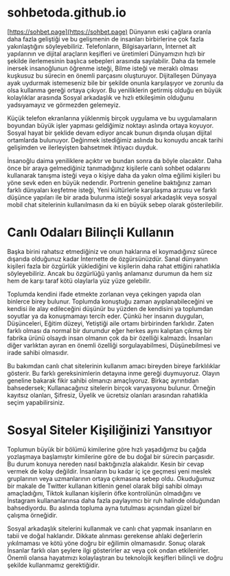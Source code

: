 # sohbetoda.github.io 
[https://sohbet.page](https://sohbet.page)
Dünyanın eski çağlara oranla daha fazla geliştiği ve bu gelişmenin de insanları birbirlerine çok fazla yakınlaştığını söyleyebiliriz. Telefonların, Bilgisayarların, İnternet alt yapılarının ve dijital araçların keşifleri ve üretimleri Dünyamızın hızlı bir şekilde ilerlemesinin başlıca sebepleri arasında sayılabilir. Daha da temele inersek insanoğlunun öğrenme isteği, Bilme isteği ve meraklı olması kuşkusuz bu sürecin en önemli parçasını oluşturuyor. Dijitalleşen Dünyaya ayak uydurmak istemeseniz bile bir şekilde onunla karşılaşıyor ve zorunlu da olsa kullanma gereği ortaya çıkıyor. Bu yeniliklerin getirmiş olduğu en büyük kolaylıklar arasında Sosyal arkadaşlık ve hızlı etkileşimin olduğunu yadsıyamayız ve görmezden gelemeyiz.

Küçük telefon ekranlarına yüklenmiş birçok uygulama ve bu uygulamaların boyundan büyük işler yapması geldiğimiz noktayı aslında ortaya koyuyor. Sosyal hayat bir şeklide devam ediyor ancak bunun dışında oluşan dijital ortamlarda bulunuyor. Değinmek istediğimiz aslında bu konuydu ancak tarihi gelişimden ve ilerleyişten bahsetmek ihtiyacı duyduk.

İnsanoğlu daima yeniliklere açıktır ve bundan sonra da böyle olacaktır. Daha önce bir araya gelmediğiniz tanımadığınız kişilerle canlı sohbet odalarını kullanarak tanışma isteği veya o kişiye daha da yakın olma eğilimi kişileri bu yöne sevk eden en büyük nedendir. Portrenin geneline baktığınız zaman farklı dünyaları keşfetme isteği, Yeni kültürlerle karşılaşma arzusu ve farklı düşünce yapıları ile bir arada bulunma isteği sosyal arkadaşlık veya sosyal mobil chat sitelerinin kullanılmasın da ki en büyük sebep olarak gösterilebilir.

# Canlı Odaları Bilinçli Kullanın
Başka birini rahatsız etmediğiniz ve onun haklarına el koymadığınız sürece dışarıda olduğunuz kadar İnternette de özgürsünüzdür. Sanal dünyanın kişileri fazla bir özgürlük yüklediğini ve kişilerin daha rahat ettiğini rahatlıkla söyleyebiliriz. Ancak bu özgürlüğü yanlış anlamanız durumun da hem siz hem de karşı taraf kötü olaylarla yüz yüze gelebilir.

Toplumda kendini ifade etmekte zorlanan veya çekingen yapıda olan binlerce birey bulunur. Toplumda konuştuğu zaman ayıplanabileceğini ve kendisi ile alay edileceğini düşünür bu yüzden de kendisini ya toplumdan soyutlar ya da konuşmamayı tercih eder. Çünkü her insanın duyguları, Düşünceleri, Eğitim düzeyi, Yetiştiği aile ortamı birbirinden farklıdır. Zaten farklı olması da normal bir durumdur eğer herkes aynı kalıptan çıkmış bir fabrika ürünü olsaydı insan olmanın çok da bir özelliği kalmazdı. İnsanları diğer varlıktan ayıran en önemli özelliği sorgulayabilmesi, Düşünebilmesi ve irade sahibi olmasıdır.

Bu bakımdan canlı chat sitelerinin kullanım amacı bireyden bireye farklılıklar gösterir. Bu farklı gereksinimlerin detayına inme gereği duymuyoruz. Olayın geneline bakarak fikir sahibi olmanızı amaçlıyoruz. Birkaç ayrıntıdan bahsedersek; Kullanacağınız sitelerin birçok varyasyonu bulunur. Örneğin kayıtsız olanları, Şifresiz, Üyelik ve ücretsiz olanları arasından rahatlıkla seçim yapabilirsiniz.

# Sosyal Siteler Kişiliğinizi Yansıtıyor
Toplumun büyük bir bölümü kimilerine göre hızlı yaşadığımız bu çağda yozlaşmaya başlamıştır kimilerine göre de bu doğal bir sürecin parçasıdır. Bu durum konuya nereden nasıl baktığınızla alakalıdır. Kesin bir cevap vermek de kolay değildir. İnsanların bu kadar iç içe geçmesi yeni meslek gruplarının veya uzmanlarının ortaya çıkmasına sebep oldu. Okuduğumuz bir makale de Twitter kullanan kitlenin genel olarak bilgi sahibi olmayı amaçladığını, Tiktok kullanan kişilerin öfke kontrolünün olmadığını ve İnstagram kullananlarınsa daha fazla paylayımcı bir ruh halinde olduğundan bahsediyordu. Bu aslında topluma ayna tutulması açısından güzel bir çalışma örneğidir.

Sosyal arkadaşlık sitelerini kullanmak ve canlı chat yapmak insanların en tabii ve doğal haklarıdır. Dikkate alınması gerekense ahlaki değerlerin yıkılmaması ve kötü yöne doğru bir eğilimin olmamasıdır. Sonuç olarak İnsanlar farklı olan şeylere ilgi gösterirler az veya çok ondan etkilenirler. Önemli olansa hayatımızı kolaylaştıran bu teknolojik keşifleri bilinçli ve doğru şekilde kullanmamız gerektiğidir.
